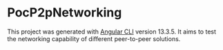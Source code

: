 # PocP2pNetworking

This project was generated with [Angular CLI](https://github.com/angular/angular-cli) version 13.3.5.
It aims to test the networking capability of different peer-to-peer solutions.
